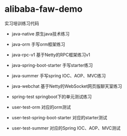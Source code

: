 # alibaba-faw-demo
实习培训练习代码

- java-native  原生java技术练习

- java-orm 手写orm框架练习
- java-rpc-v1 基于Netty的RPC框架练习v1
- java-spring-boot-starter 手写starter练习
- java-summer 手写spring IOC、AOP、MVC练习
- java-webchat 基于Netty的WebSocket网页版聊天室练习

- spring-test springboot下的单元测试练习

- user-test-orm 对应的orm测试
- user-test-spring-boot-starter 对应的starter测试
- user-test-summer 对应的Spring IOC、AOP、MVC测试
